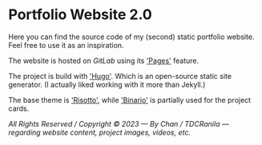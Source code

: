 # Portfolio Website 2.0

Here you can find the source code of my (second) static portfolio website. Feel free to use it as an inspiration.

The website is hosted on *GitLab* using its ['Pages'](https://docs.gitlab.com/ee/user/project/pages/) feature.

The project is build with ['Hugo'](https://gohugo.io/). Which is an open-source static site generator. (I actually liked working with it more than Jekyll.)

The base theme is ['Risotto'](https://github.com/joeroe/risotto), while ['Binario'](https://themes.gohugo.io/themes/binario/) is partially used for the project cards.

*All Rights Reserved / Copyright © 2023 — By Chan / TDCRanila — regarding website content, project images, videos, etc.*
